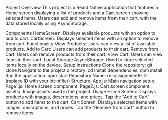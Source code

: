 Project Overview
This project is a React Native application that features a Home screen displaying a list of products and a Cart screen showing selected items. Users can add and remove items from their cart, with the data stored locally using AsyncStorage.
   
Components
HomeScreen: Displays available products with an option to add to cart.
CartScreen: Displays selected items with an option to remove from cart.
Functionality
View Products: Users can view a list of available products.
Add to Cart: Users can add products to their cart.
Remove from Cart: Users can remove products from their cart.
View Cart: Users can view items in their cart.
Local Storage
AsyncStorage: Used to store selected items locally on the device.
Setup Instructions
Clone the repository: git clone <repository-url>
Navigate to the project directory: cd <project-directory>
Install dependencies: npm install
Run the application: npm start
Repository
Name: rn-assignment6-ID (replace ID with your identifier)
Structure:
App.js: Main navigation setup.
Page1.js: Home screen component.
Page2.js: Cart screen component.
assets/: Image assets used in the project.
Usage
Home Screen: Displays products with images, descriptions, and prices. Tap the "Add to Cart" button to add items to the cart.
Cart Screen: Displays selected items with images, descriptions, and prices. Tap the "Remove from Cart" button to remove items.
